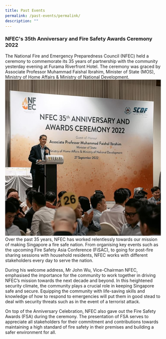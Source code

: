 ```yaml
---
title: Past Events
permalink: /past-events/permalink/
description: ""
---
```

### NFEC's 35th Anniversary and Fire Safety Awards Ceremony 2022

The National Fire and Emergency Preparedness Council (NFEC) held a ceremony to commemorate its 35 years of partnership with the community yesterday evening at Furama Riverfront Hotel. The ceremony was graced by Associate Professor Muhammad Faishal Ibrahim, Minister of State (MOS), Ministry of Home Affairs &amp; Ministry of National Development.
<br>
![](/images/nfec%20mos.jpeg)
Over the past 35 years, NFEC has worked relentlessly towards our mission of making Singapore a fire safe nation. From organising key events such as the upcoming Fire Safety Asia Conference (FiSAC), to going for post-fire sharing sessions with household residents, NFEC works with different stakeholders every day to serve the nation.

During his welcome address, Mr John Wu, Vice-Chairman NFEC, emphasised the importance for the community to work together in driving NFEC’s mission towards the next decade and beyond. In this heightened security climate, the community plays a crucial role in keeping Singapore safe and secure. Equipping the community with life-saving skills and knowledge of how to respond to emergencies will put them in good stead to deal with security threats such as in the event of a terrorist attack.

On top of the Anniversary Celebration, NFEC also gave out the Fire Safety Awards (FSA) during the ceremony. The presentation of FSA serves to appreciate all stakeholders for their commitment and contributions towards maintaining a high standard of fire safety in their premises and building a safer environment for all.